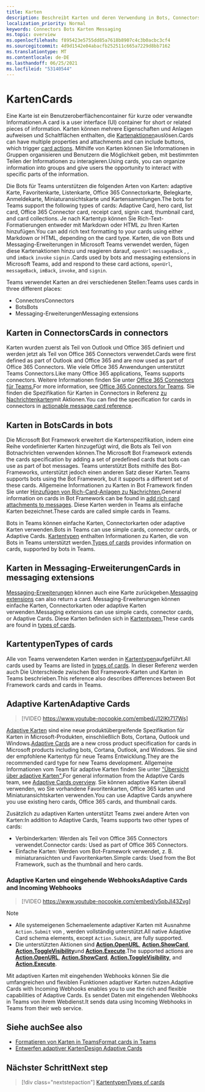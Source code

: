 ```yaml
---
title: Karten
description: Beschreibt Karten und deren Verwendung in Bots, Connectors und Messaging-Erweiterungen
localization_priority: Normal
keywords: Connectors Bots Karten Messaging
ms.topic: overview
ms.openlocfilehash: f895423e5755dd85a7618b8907c4c3b0acbc3cf4
ms.sourcegitcommit: 4d9d1542e04abacfb252511c665a7229d8bb7162
ms.translationtype: MT
ms.contentlocale: de-DE
ms.lasthandoff: 06/25/2021
ms.locfileid: "53140544"
---
```

# <a name="cards"></a><span data-ttu-id="09bf3-104">Karten</span><span class="sxs-lookup"><span data-stu-id="09bf3-104">Cards</span></span>

<span data-ttu-id="09bf3-105">Eine Karte ist ein Benutzeroberflächencontainer für kurze oder verwandte Informationen.</span><span class="sxs-lookup"><span data-stu-id="09bf3-105">A card is a user interface (UI) container for short or related pieces of information.</span></span> <span data-ttu-id="09bf3-106">Karten können mehrere Eigenschaften und Anlagen aufweisen und Schaltflächen enthalten, die [Kartenaktionen](~/task-modules-and-cards/cards/cards-actions.md)auslösen.</span><span class="sxs-lookup"><span data-stu-id="09bf3-106">Cards can have multiple properties and attachments and can include buttons, which trigger [card actions](~/task-modules-and-cards/cards/cards-actions.md).</span></span> <span data-ttu-id="09bf3-107">Mithilfe von Karten können Sie Informationen in Gruppen organisieren und Benutzern die Möglichkeit geben, mit bestimmten Teilen der Informationen zu interagieren.</span><span class="sxs-lookup"><span data-stu-id="09bf3-107">Using cards, you can organize information into groups and give users the opportunity to interact with specific parts of the information.</span></span>

<span data-ttu-id="09bf3-108">Die Bots für Teams unterstützen die folgenden Arten von Karten: adaptive Karte, Favoritenkarte, Listenkarte, Office 365 Connectorkarte, Belegkarte, Anmeldekarte, Miniaturansichtskarte und Kartensammlungen.</span><span class="sxs-lookup"><span data-stu-id="09bf3-108">The bots for Teams support the following types of cards: Adaptive Card, hero card, list card, Office 365 Connector card, receipt card, signin card, thumbnail card, and card collections.</span></span> <span data-ttu-id="09bf3-109">Je nach Kartentyp können Sie Rich-Text-Formatierungen entweder mit Markdown oder HTML zu Ihren Karten hinzufügen.</span><span class="sxs-lookup"><span data-stu-id="09bf3-109">You can add rich text formatting to your cards using either Markdown or HTML, depending on the card type.</span></span> <span data-ttu-id="09bf3-110">Karten, die von Bots und Messaging-Erweiterungen in Microsoft Teams verwendet werden, fügen diese Kartenaktionen hinzu und reagieren darauf, `openUrl` `messageBack` , , und `imBack` `invoke` `signin` .</span><span class="sxs-lookup"><span data-stu-id="09bf3-110">Cards used by bots and messaging extensions in Microsoft Teams, add and respond to these card actions, `openUrl`, `messageBack`, `imBack`, `invoke`, and `signin`.</span></span>

<span data-ttu-id="09bf3-111">Teams verwendet Karten an drei verschiedenen Stellen:</span><span class="sxs-lookup"><span data-stu-id="09bf3-111">Teams uses cards in three different places:</span></span>

* <span data-ttu-id="09bf3-112">Connectors</span><span class="sxs-lookup"><span data-stu-id="09bf3-112">Connectors</span></span>
* <span data-ttu-id="09bf3-113">Bots</span><span class="sxs-lookup"><span data-stu-id="09bf3-113">Bots</span></span>
* <span data-ttu-id="09bf3-114">Messaging-Erweiterungen</span><span class="sxs-lookup"><span data-stu-id="09bf3-114">Messaging extensions</span></span>

## <a name="cards-in-connectors"></a><span data-ttu-id="09bf3-115">Karten in Connectors</span><span class="sxs-lookup"><span data-stu-id="09bf3-115">Cards in connectors</span></span>

<span data-ttu-id="09bf3-116">Karten wurden zuerst als Teil von Outlook und Office 365 definiert und werden jetzt als Teil von Office 365 Connectors verwendet.</span><span class="sxs-lookup"><span data-stu-id="09bf3-116">Cards were first defined as part of Outlook and Office 365 and are now used as part of Office 365 Connectors.</span></span> <span data-ttu-id="09bf3-117">Wie viele Office 365 Anwendungen unterstützt Teams Connectors.</span><span class="sxs-lookup"><span data-stu-id="09bf3-117">Like many Office 365 applications, Teams supports connectors.</span></span> <span data-ttu-id="09bf3-118">Weitere Informationen finden Sie unter [Office 365 Connectors für Teams.](~/webhooks-and-connectors/what-are-webhooks-and-connectors.md)</span><span class="sxs-lookup"><span data-stu-id="09bf3-118">For more information, see [Office 365 Connectors for Teams](~/webhooks-and-connectors/what-are-webhooks-and-connectors.md).</span></span> <span data-ttu-id="09bf3-119">Sie finden die Spezifikation für Karten in Connectors in Referenz [zu Nachrichtenkarten](/outlook/actionable-messages/card-reference)mit Aktionen.</span><span class="sxs-lookup"><span data-stu-id="09bf3-119">You can find the specification for cards in connectors in [actionable message card reference](/outlook/actionable-messages/card-reference).</span></span>

## <a name="cards-in-bots"></a><span data-ttu-id="09bf3-120">Karten in Bots</span><span class="sxs-lookup"><span data-stu-id="09bf3-120">Cards in bots</span></span>

<span data-ttu-id="09bf3-121">Die Microsoft Bot Framework erweitert die Kartenspezifikation, indem eine Reihe vordefinierter Karten hinzugefügt wird, die Bots als Teil von Botnachrichten verwenden können.</span><span class="sxs-lookup"><span data-stu-id="09bf3-121">The Microsoft Bot Framework extends the cards specification by adding a set of predefined cards that bots can use as part of bot messages.</span></span> <span data-ttu-id="09bf3-122">Teams unterstützt Bots mithilfe des Bot-Frameworks, unterstützt jedoch einen anderen Satz dieser Karten.</span><span class="sxs-lookup"><span data-stu-id="09bf3-122">Teams supports bots using the Bot Framework, but it supports a different set of these cards.</span></span> <span data-ttu-id="09bf3-123">Allgemeine Informationen zu Karten in Bot Framework finden Sie unter [Hinzufügen von Rich-Card-Anlagen zu Nachrichten.](/bot-framework/nodejs/bot-builder-nodejs-send-rich-cards)</span><span class="sxs-lookup"><span data-stu-id="09bf3-123">General information on cards in Bot Framework can be found in [add rich card attachments to messages](/bot-framework/nodejs/bot-builder-nodejs-send-rich-cards).</span></span> <span data-ttu-id="09bf3-124">Diese Karten werden in Teams als einfache Karten bezeichnet.</span><span class="sxs-lookup"><span data-stu-id="09bf3-124">These cards are called simple cards in Teams.</span></span>

<span data-ttu-id="09bf3-125">Bots in Teams können einfache Karten, Connectorkarten oder adaptive Karten verwenden.</span><span class="sxs-lookup"><span data-stu-id="09bf3-125">Bots in Teams can use simple cards, connector cards, or Adaptive Cards.</span></span> <span data-ttu-id="09bf3-126">[Kartentypen](~/task-modules-and-cards/cards/cards-reference.md) enthalten Informationen zu Karten, die von Bots in Teams unterstützt werden.</span><span class="sxs-lookup"><span data-stu-id="09bf3-126">[Types of cards](~/task-modules-and-cards/cards/cards-reference.md) provides information on cards, supported by bots in Teams.</span></span>

## <a name="cards-in-messaging-extensions"></a><span data-ttu-id="09bf3-127">Karten in Messaging-Erweiterungen</span><span class="sxs-lookup"><span data-stu-id="09bf3-127">Cards in messaging extensions</span></span>

<span data-ttu-id="09bf3-128">[Messaging-Erweiterungen](~/messaging-extensions/what-are-messaging-extensions.md) können auch eine Karte zurückgeben.</span><span class="sxs-lookup"><span data-stu-id="09bf3-128">[Messaging extensions](~/messaging-extensions/what-are-messaging-extensions.md) can also return a card.</span></span> <span data-ttu-id="09bf3-129">Messaging-Erweiterungen können einfache Karten, Connectorkarten oder adaptive Karten verwenden.</span><span class="sxs-lookup"><span data-stu-id="09bf3-129">Messaging extensions can use simple cards, connector cards, or Adaptive Cards.</span></span> <span data-ttu-id="09bf3-130">Diese Karten befinden sich in [Kartentypen.](~/task-modules-and-cards/cards/cards-reference.md)</span><span class="sxs-lookup"><span data-stu-id="09bf3-130">These cards are found in [types of cards](~/task-modules-and-cards/cards/cards-reference.md).</span></span>

## <a name="types-of-cards"></a><span data-ttu-id="09bf3-131">Kartentypen</span><span class="sxs-lookup"><span data-stu-id="09bf3-131">Types of cards</span></span>

<span data-ttu-id="09bf3-132">Alle von Teams verwendeten Karten werden in [Kartentypen](~/task-modules-and-cards/cards/cards-reference.md)aufgeführt.</span><span class="sxs-lookup"><span data-stu-id="09bf3-132">All cards used by Teams are listed in [types of cards](~/task-modules-and-cards/cards/cards-reference.md).</span></span> <span data-ttu-id="09bf3-133">In dieser Referenz werden auch Die Unterschiede zwischen Bot Framework-Karten und Karten in Teams beschrieben.</span><span class="sxs-lookup"><span data-stu-id="09bf3-133">This reference also describes differences between Bot Framework cards and cards in Teams.</span></span>

## <a name="adaptive-cards"></a><span data-ttu-id="09bf3-134">Adaptive Karten</span><span class="sxs-lookup"><span data-stu-id="09bf3-134">Adaptive Cards</span></span>

> [!VIDEO https://www.youtube-nocookie.com/embed/J12lKt717Ws]

<span data-ttu-id="09bf3-135">[Adaptive Karten](~/task-modules-and-cards/cards/cards-reference.md#adaptive-card) sind eine neue produktübergreifende Spezifikation für Karten in Microsoft-Produkten, einschließlich Bots, Cortana, Outlook und Windows.</span><span class="sxs-lookup"><span data-stu-id="09bf3-135">[Adaptive Cards](~/task-modules-and-cards/cards/cards-reference.md#adaptive-card) are a new cross product specification for cards in Microsoft products including bots, Cortana, Outlook, and Windows.</span></span> <span data-ttu-id="09bf3-136">Sie sind der empfohlene Kartentyp für neue Teams Entwicklung.</span><span class="sxs-lookup"><span data-stu-id="09bf3-136">They are the recommended card type for new Teams development.</span></span> <span data-ttu-id="09bf3-137">Allgemeine Informationen vom Team für adaptive Karten finden Sie unter ["Übersicht über adaptive Karten".](/adaptive-cards)</span><span class="sxs-lookup"><span data-stu-id="09bf3-137">For general information from the Adaptive Cards team, see [Adaptive Cards overview](/adaptive-cards).</span></span> <span data-ttu-id="09bf3-138">Sie können adaptive Karten überall verwenden, wo Sie vorhandene Favoritenkarten, Office 365 karten und Miniaturansichtskarten verwenden.</span><span class="sxs-lookup"><span data-stu-id="09bf3-138">You can use Adaptive Cards anywhere you use existing hero cards, Office 365 cards, and thumbnail cards.</span></span>

<span data-ttu-id="09bf3-139">Zusätzlich zu adaptiven Karten unterstützt Teams zwei andere Arten von Karten:</span><span class="sxs-lookup"><span data-stu-id="09bf3-139">In addition to Adaptive Cards, Teams supports two other types of cards:</span></span>

* <span data-ttu-id="09bf3-140">Verbinderkarten: Werden als Teil von Office 365 Connectors verwendet.</span><span class="sxs-lookup"><span data-stu-id="09bf3-140">Connector cards: Used as part of Office 365 Connectors.</span></span>
* <span data-ttu-id="09bf3-141">Einfache Karten: Werden vom Bot-Framework verwendet, z. B. miniaturansichten und Favoritenkarten.</span><span class="sxs-lookup"><span data-stu-id="09bf3-141">Simple cards: Used from the Bot Framework, such as the thumbnail and hero cards.</span></span>

### <a name="adaptive-cards-and-incoming-webhooks"></a><span data-ttu-id="09bf3-142">Adaptive Karten und eingehende Webhooks</span><span class="sxs-lookup"><span data-stu-id="09bf3-142">Adaptive Cards and Incoming Webhooks</span></span>

> [!VIDEO https://www.youtube-nocookie.com/embed/y5pbJI43Zvg]

> [!NOTE]
> * <span data-ttu-id="09bf3-143">Alle systemeigenen Schemaelemente adaptiver Karten mit Ausnahme `Action.Submit` von , werden vollständig unterstützt.</span><span class="sxs-lookup"><span data-stu-id="09bf3-143">All native Adaptive Card schema elements, except `Action.Submit`, are fully supported.</span></span>
> * <span data-ttu-id="09bf3-144">Die unterstützten Aktionen sind [**Action.OpenURL**](https://adaptivecards.io/explorer/Action.OpenUrl.html), [**Action.ShowCard**](https://adaptivecards.io/explorer/Action.ShowCard.html), [**Action.ToggleVisibility**](https://adaptivecards.io/explorer/Action.ToggleVisibility.html)und [**Action.Execute**](/adaptive-cards/authoring-cards/universal-action-model#actionexecute).</span><span class="sxs-lookup"><span data-stu-id="09bf3-144">The supported actions are [**Action.OpenURL**](https://adaptivecards.io/explorer/Action.OpenUrl.html), [**Action.ShowCard**](https://adaptivecards.io/explorer/Action.ShowCard.html), [**Action.ToggleVisibility**](https://adaptivecards.io/explorer/Action.ToggleVisibility.html), and [**Action.Execute**](/adaptive-cards/authoring-cards/universal-action-model#actionexecute).</span></span>

<span data-ttu-id="09bf3-145">Mit adaptiven Karten mit eingehenden Webhooks können Sie die umfangreichen und flexiblen Funktionen adaptiver Karten nutzen.</span><span class="sxs-lookup"><span data-stu-id="09bf3-145">Adaptive Cards with Incoming Webhooks enables you to use the rich and flexible capabilities of Adaptive Cards.</span></span> <span data-ttu-id="09bf3-146">Es sendet Daten mit eingehenden Webhooks in Teams von ihrem Webdienst.</span><span class="sxs-lookup"><span data-stu-id="09bf3-146">It sends data using Incoming Webhooks in Teams from their web service.</span></span>

## <a name="see-also"></a><span data-ttu-id="09bf3-147">Siehe auch</span><span class="sxs-lookup"><span data-stu-id="09bf3-147">See also</span></span>

* [<span data-ttu-id="09bf3-148">Formatieren von Karten in Teams</span><span class="sxs-lookup"><span data-stu-id="09bf3-148">Format cards in Teams</span></span>](~/task-modules-and-cards/cards/cards-format.md)
* [<span data-ttu-id="09bf3-149">Entwerfen adaptiver Karten</span><span class="sxs-lookup"><span data-stu-id="09bf3-149">Design Adaptive Cards</span></span>](~/task-modules-and-cards/cards/design-effective-cards.md)

## <a name="next-step"></a><span data-ttu-id="09bf3-150">Nächster Schritt</span><span class="sxs-lookup"><span data-stu-id="09bf3-150">Next step</span></span>

> [!div class="nextstepaction"]
> [<span data-ttu-id="09bf3-151">Kartentypen</span><span class="sxs-lookup"><span data-stu-id="09bf3-151">Types of cards</span></span>](~/task-modules-and-cards/cards/cards-reference.md)